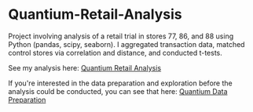 # Quantium-Retail-Analysis
Project involving analysis of a retail trial in stores 77, 86, and 88 using Python (pandas, scipy, seaborn). I aggregated transaction data, matched control stores via correlation and distance, and conducted t-tests.

See my analysis here: [Quantium Retail Analysis](https://github.com/Deyazdev/Quantium-Retail-Analysis/blob/main/Quantium%20Analysis.ipynb)

If you're interested in the data preparation and exploration before the analysis could be conducted, you can see that here: [Quantium Data Preparation](https://github.com/Deyazdev/Quantium-Retail-Analysis/blob/main/Quantium%20Data%20preparation%20and%20exploration.ipynb)

